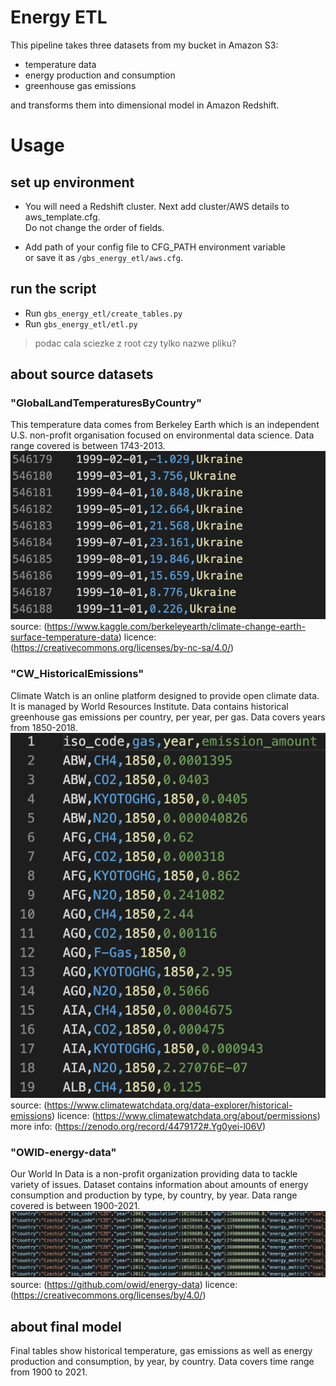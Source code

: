 # Energy ETL

This pipeline takes three datasets from my bucket in Amazon S3:
- temperature data
- energy production and consumption
- greenhouse gas emissions

and transforms them into dimensional model in Amazon Redshift. 


# Usage

## set up environment

- You will need a Redshift cluster. Next add cluster/AWS details to aws_template.cfg.  
Do not change the order of fields.

- Add path of your config file to CFG_PATH environment variable  
or save it as `/gbs_energy_etl/aws.cfg`.

## run the script

- Run `gbs_energy_etl/create_tables.py`
- Run `gbs_energy_etl/etl.py`
> podac cala sciezke z root czy tylko nazwe pliku?


## about source datasets

### "GlobalLandTemperaturesByCountry"
		
This temperature data comes from Berkeley Earth which is an independent U.S. non-profit organisation focused on environmental data science. Data range covered is between 1743-2013.
![temperature dataset sample](/img/temp.png)
source: (https://www.kaggle.com/berkeleyearth/climate-change-earth-surface-temperature-data)
licence: (https://creativecommons.org/licenses/by-nc-sa/4.0/)

### "CW_HistoricalEmissions"

Climate Watch is an online platform designed to provide open climate data. It is managed by World Resources Institute. 
Data contains historical greenhouse gas emissions per country, per year, per gas. Data covers years from 1850-2018.
![emissions dataset sample](/img/emissions.png)
source: (https://www.climatewatchdata.org/data-explorer/historical-emissions)
licence: (https://www.climatewatchdata.org/about/permissions)
more info: (https://zenodo.org/record/4479172#.Yg0yei-l06V)

### "OWID-energy-data"

Our World In Data is a non-profit organization providing data to tackle variety of issues.
Dataset contains information about amounts of energy consumption and production by type, by country, by year. Data range covered is between 1900-2021.
![energy dataset sample](/img/energy.png)
source: (https://github.com/owid/energy-data)
licence: (https://creativecommons.org/licenses/by/4.0/)


## about final model
Final tables show historical temperature, gas emissions as well as energy production and consumption, 
by year, by country. Data covers time range from 1900 to 2021.